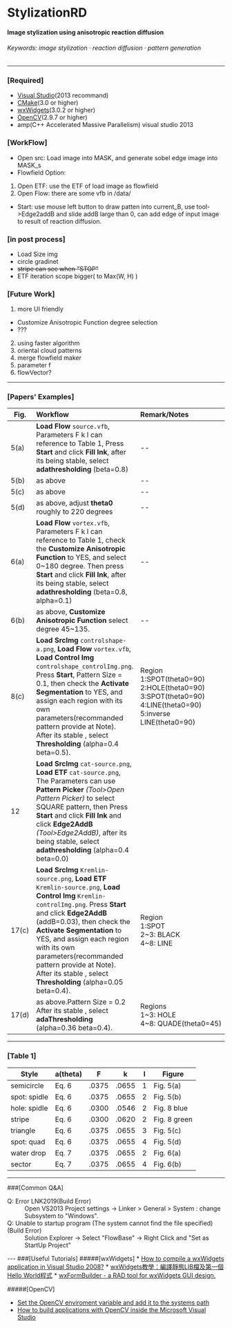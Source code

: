 # StylizationRD
#### Image stylization using anisotropic reaction diffusion
###### Keywords: image stylization · reaction diffusion · pattern generation

---


### [Required]
 * <a href="https://msdn.microsoft.com/zh-tw/vstudio/aa718325.aspx" target="_blank">Visual Studio</a>(2013 recommand)
 * <a href="http://www.cmake.org/" target="_blank">CMake</a>(3.0 or higher)
 * <a href="https://www.wxwidgets.org/" target="_blank">wxWidgets</a>(3.0.2 or higher)
 * <a href="http://opencv.org/" target="_blank">OpenCV</a>(2.9.7 or higher)
 * amp(C++ Accelerated Massive Parallelism)  visual studio 2013


### [WorkFlow]
 * Open src: Load image into MASK, and generate sobel edge image into MASK_s
 * Flowfield Option:
  1. Open ETF: use the ETF of load image as flowfield
  2. Open Flow: there are some vfb in /data/

 * Start: use mouse left button to draw patten into current_B, use tool->Edge2addB and slide addB large than 0, can add edge of input image to result of reaction diffusion.


### [in post process]
  * Load Size img
  * circle gradinet
  * ~~stripe can see when "STOP"~~ 
  * ETF iteration scope bigger( to Max(W, H) )

### [Future Work]
  1. more UI friendly
   * Customize Anisotropic Function degree selection
   * ???
  2. using faster algorithm
  3. oriental cloud patterns
  4. merge flowfield maker
  5. parameter f
  6. flowVector?

---

### [Papers' Examples]
|Fig.|Workflow |Remark/Notes　　　　　|
|----------------|:--------|:--------------------- |
|5(a)| **Load Flow** `source.vfb`, Parameters F k l can reference to Table 1, Press **Start** and click **Fill Ink**, after its being stable, select **adathresholding** (beta=0.8)|--|
|5(b)| as above |--|
|5(c)| as above |--|
|5(d)| as above, adjust **theta0** roughly to 220 degrees|--|
|6(a)| **Load Flow** `vortex.vfb`, Parameters F k l can reference to Table 1, check the **Customize Anisotropic Function** to YES, and select 0~180 degree. Then press **Start** and click **Fill Ink**, after its being stable, select **adathresholding** (beta=0.8, alpha=0.1)|--|
|6(b)| as above, **Customize Anisotropic Function** select degree 45~135.|--|
|8(c)| **Load SrcImg** `controlshape-a.png`, **Load Flow** `vortex.vfb`, **Load Control Img** `controlshape_controlImg.png`. Press **Start**, Pattern Size = 0.1, then check the **Activate Segmentation** to YES, and assign each region with its own parameters(recommanded pattern provide at Note). After its stable , select **Thresholding** (alpha=0.4 beta=0.5).|Region<br/>1:SPOT(theta0=90)<br/>2:HOLE(theta0=90)<br/>3:SPOT(theta0=90)<br/>4:LINE(theta0=90)<br/>5:inverse LINE(theta0=90)<br/>|
|12| **Load SrcImg** `cat-source.png`, **Load ETF** `cat-source.png`, The Parameters can use **Pattern Picker** *(Tool>Open Pattern Picker)* to select SQUARE pattern, then Press **Start** and click **Fill Ink** and click **Edge2AddB** *(Tool>Edge2AddB)*, after its being stable, select **adathresholding** (alpha=0.4 beta=0.0)|
|17(c)| **Load SrcImg** `Kremlin-source.png`, **Load ETF** `Kremlin-source.png`, **Load Control Img** `Kremlin-controlImg.png`. Press **Start** and click **Edge2AddB** (addB=0.03), then check the **Activate Segmentation** to YES, and assign each region with its own parameters(recommanded pattern provide at Note). After its stable , select **Thresholding** (alpha=0.05 beta=0.4).|Region<br/>1:SPOT<br/>2~3: BLACK<br/>4~8: LINE<br/>   |
|17(d)| as above.Pattern Size = 0.2 After its stable , select **adaThresholding** (alpha=0.36 beta=0.4).|Regions<br/>1~3: HOLE<br/>4~8: QUADE(theta0=45)<br/>   |
---

### [Table 1]
|Style       | a(theta)| F    | k    | l   |Figure      |
| ---------- | ------- | ---- | ---- | --- | ---------- |
|semicircle  |    Eq. 6| .0375| .0655| 1   |Fig. 5(a)   |
|spot: spidle|    Eq. 6| .0375| .0655| 2   |Fig. 5(b)   |
|hole: spidle|    Eq. 6| .0300| .0546| 2   |Fig. 8 blue |
|stripe      |    Eq. 6| .0300| .0620| 2   |Fig. 8 green|
|triangle    |    Eq. 6| .0375| .0655| 3   |Fig. 5(c)   |
|spot: quad  |    Eq. 6| .0375| .0655| 4   |Fig. 5(d)   |
|water drop  |    Eq. 7| .0375| .0655| 2   |Fig. 6(a)   |
|sector      |    Eq. 7| .0375| .0655| 4   |Fig. 6(b)   |


---

###[Common Q&A]
<dl>
  <dt>Q: Error LNK2019(Build Error)</dt>
  <dd>Open VS2013 Project settings -> Linker > General > System : change Subsystem to "Windows".</dd>

  <dt>Q: Unable to startup program (The system cannot find the file specified)(Build Error)</dt>
  <dd>Solution Explorer -> Select "FlowBase" -> Right Click and "Set as StartUp Project"</dd>
</dl>
---
###[Useful Tutorials]
#####[wxWidgets]
 * <a href="http://www.rhyous.com/2009/12/16/how-to-compile-a-wxwidgets-application-in-visual-studio-2008/" target="_blank">How to compile a wxWidgets application in Visual Studio 2008?</a>
 * <a href="http://changyang319.pixnet.net/blog/post/26984931-wxwidgets%E6%95%99%E5%AD%B8%EF%BC%9A%E7%B7%A8%E8%AD%AF%E9%9D%9C%E6%85%8Blib%E6%AA%94%E5%8F%8A%E7%AC%AC%E4%B8%80%E5%80%8Bhello-world" target="_blank">wxWidgets教學：編譯靜態LIB檔及第一個Hello World程式</a>
 * <a href="http://sourceforge.net/projects/wxformbuilder/?source=typ_redirect" target="_blank">wxFormBuilder - a RAD tool for wxWidgets GUI design.</a>



#####[OpenCV]
 * <a href="http://docs.opencv.org/doc/tutorials/introduction/windows_install/windows_install.html#windowssetpathandenviromentvariable" target="_blank">Set the OpenCV enviroment variable and add it to the systems path</a>
 * <a href="http://docs.opencv.org/doc/tutorials/introduction/windows_visual_studio_Opencv/windows_visual_studio_Opencv.html#windows-visual-studio-how-to" target="_blank">How to build applications with OpenCV inside the Microsoft Visual Studio</a>
